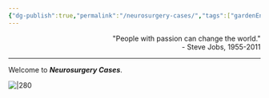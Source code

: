 ```yaml
---
{"dg-publish":true,"permalink":"/neurosurgery-cases/","tags":["gardenEntry"],"created":"2023-05-27T13:58:35.000-07:00","updated":"2023-10-17T17:22:50.635-07:00"}
---
```


<div align="right">
"People with passion can change the world."<br>
- Steve Jobs, 1955-2011
</div>

---

Welcome to ***Neurosurgery Cases***. 

![|280](https://i.imgur.com/JrGHyGc.jpg)